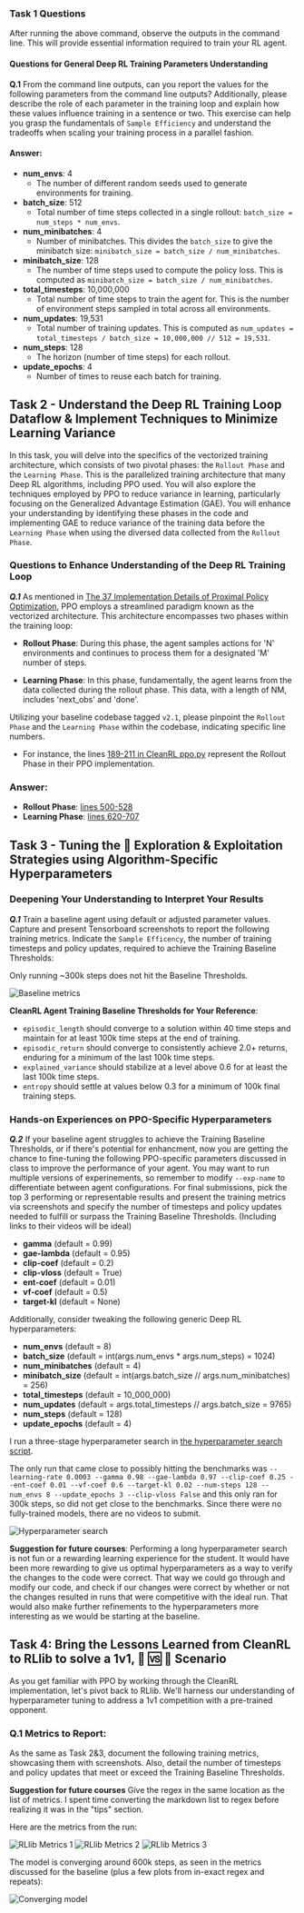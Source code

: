 ### Task 1 Questions
After running the above command, observe the outputs in the command line. This will provide essential information required to train your RL agent.


#### Questions for General Deep RL Training Parameters Understanding
**Q.1** From the command line outputs, can you report the values for the following parameters from the command line outputs? Additionally, please describe the role of each parameter in the training loop and explain how these values influence training in a sentence or two. This exercise can help you grasp the fundamentals of `Sample Efficiency` and understand the tradeoffs when scaling your training process in a parallel fashion.  

#### Answer:

- **num_envs**: 4
  - The number of different random seeds used to generate environments for training.
- **batch_size**: 512
  - Total number of time steps collected in a single rollout: `batch_size = num_steps * num_envs`.
- **num_minibatches**: 4
  - Number of minibatches. This divides the `batch_size` to give the minibatch size: `minibatch_size = batch_size / num_minibatches`.
- **minibatch_size**: 128
  - The number of time steps used to compute the policy loss. This is computed as `minibatch_size = batch_size / num_minibatches`.
- **total_timesteps**: 10,000,000
  - Total number of time steps to train the agent for. This is the number of environment steps sampled in total across all environments.
- **num_updates**: 19,531
  - Total number of training updates. This is computed as `num_updates = total_timesteps / batch_size = 10,000,000 // 512 = 19,531`. 
- **num_steps**: 128
  - The horizon (number of time steps) for each rollout.
- **update_epochs**: 4
  - Number of times to reuse each batch for training. 

## Task 2 - Understand the Deep RL Training Loop Dataflow & Implement Techniques to Minimize Learning Variance

In this task, you will delve into the specifics of the vectorized training architecture, which consists of two pivotal phases: the `Rollout Phase` and the `Learning Phase`. This is the parallelized training architecture that many Deep RL algorithms, including PPO used. You will also explore the techniques employed by PPO to reduce variance in learning, particularly focusing on the Generalized Advantage Estimation (GAE). You will enhance your understanding by identifying these phases in the code and implementing GAE to reduce variance of the training data before the `Learning Phase` when using the diversed data collected from the `Rollout Phase`.

### Questions to Enhance Understanding of the Deep RL Training Loop
***Q.1*** As mentioned in [The 37 Implementation Details of Proximal Policy Optimization](https://iclr-blog-track.github.io/2022/03/25/ppo-implementation-details/), PPO employs a streamlined paradigm known as the vectorized architecture. This architecture encompasses two phases within the training loop:

- **Rollout Phase**: During this phase, the agent samples actions for 'N' environments and continues to process them for a designated 'M' number of steps.

- **Learning Phase**: In this phase, fundamentally, the agent learns from the data collected during the rollout phase. This data, with a length of NM, includes 'next_obs' and 'done'.

Utilizing your baseline codebase tagged `v2.1`, please pinpoint the `Rollout Phase` and the `Learning Phase` within the codebase, indicating specific line numbers. 

* For instance, the lines [189-211 in CleanRL ppo.py](https://github.com/vwxyzjn/cleanrl/blob/master/cleanrl/ppo.py#L189-L211) represent the Rollout Phase in their PPO implementation.  

### Answer:
- **Rollout Phase**: [lines 500-528](multigrid/scripts/train_ppo_cleanrl.py)
- **Learning Phase**: [lines 620-707](multigrid/scripts/train_ppo_cleanrl.py)

## Task 3 - Tuning the 🎲 **Exploration & Exploitation Strategies** using Algorithm-Specific Hyperparameters

### Deepening Your Understanding to Interpret Your Results
***Q.1*** Train a baseline agent using default or adjusted parameter values. Capture and present Tensorboard screenshots to report the following training metrics. Indicate the `Sample Efficency`, the number of training timesteps and policy updates, required to achieve the Training Baseline Thresholds:

Only running ~300k steps does not hit the Baseline Thresholds.

![Baseline metrics](baseline_metrics.png)


**CleanRL Agent Training Baseline Thresholds for Your Reference**:
- `episodic_length` should converge to a solution within 40 time steps and maintain for at least 100k time steps at the end of training.
- `episodic_return` should converge to consistently achieve 2.0+ returns, enduring for a minimum of the last 100k time steps.
- `explained_variance` should stabilize at a level above 0.6 for at least the last 100k time steps.
- `entropy` should settle at values below 0.3 for a minimum of 100k final training steps.

### Hands-on Experiences on PPO-Specific Hyperparameters
***Q.2*** If your baseline agent struggles to achieve the Training Baseline Thresholds, or if there's potential for enhancment, now you are getting the chance to fine-tuning the following PPO-specific parameters discussed in class to improve the performance of your agent. You may want to run multiple versions of experinements, so remember to modify `--exp-name` to differentiate between agent configurations. For final submissions, pick the top 3 performing or representable results and present the training metrics via screenshots and specify the number of timesteps and policy updates needed to fulfill or surpass the Training Baseline Thresholds. (Including links to their videos will be ideal)

- **gamma** (default = 0.99)
- **gae-lambda** (default = 0.95)
- **clip-coef** (default = 0.2)
- **clip-vloss** (default = True)
- **ent-coef** (default = 0.01)
- **vf-coef** (default = 0.5)
- **target-kl** (default = None)

Additionally, consider tweaking the following generic Deep RL hyperparameters:

- **num_envs** (default = 8)
- **batch_size** (default = int(args.num_envs * args.num_steps) = 1024)
- **num_minibatches** (default = 4)
- **minibatch_size** (default = int(args.batch_size // args.num_minibatches) = 256)
- **total_timesteps** (default = 10_000_000)
- **num_updates** (default = args.total_timesteps // args.batch_size = 9765)
- **num_steps** (default = 128)
- **update_epochs** (default = 4)

I run a three-stage hyperparameter search in [the hyperparameter search script](./hyperparameter_search.py).

The only run that came close to possibly hitting the benchmarks was 
`--learning-rate 0.0003 --gamma 0.98 --gae-lambda 0.97 --clip-coef 0.25 --ent-coef 0.01 --vf-coef 0.6 --target-kl 0.02 --num-steps 128 --num_envs 8 --update_epochs 3 --clip-vloss False`
and this only ran for 300k steps, so did not get close to the benchmarks. Since there were no fully-trained models, there are no videos to submit.

![Hyperparameter search](hp_search.png)

**Suggestion for future courses**: Performing a long hyperparameter search is not fun or a rewarding learning experience for the student.
It would have been more rewarding to give us optimal hyperparameters as a way to verify the changes to the code were correct.
That way we could go through and modify our code, and check if our changes were correct by whether or not the changes resulted in runs that were competitive with the ideal run.
That would also make further refinements to the hyperparameters more interesting as we would be starting at the baseline.

## Task 4: Bring the Lessons Learned from CleanRL to RLlib to solve a 1v1, 🤖 🆚 🤖 Scenario 

As you get familiar with PPO by working through the CleanRL implementation, let's pivot back to RLlib. We'll harness our understanding of hyperparameter tuning to address a 1v1 competition with a pre-trained opponent.

### Q.1 Metrics to Report:

As the same as Task 2&3, document the following training metrics, showcasing them with screenshots. Also, detail the number of timesteps and policy updates that meet or exceed the Training Baseline Thresholds.

**Suggestion for future courses** Give the regex in the same location as the list of metrics. I spent time converting the markdown list to regex before realizing it was in the "tips" section.

Here are the metrics from the run:

![RLlib Metrics 1](rllib_metrics_1.png)
![RLlib Metrics 2](rllib_metrics_2.png)
![RLlib Metrics 3](rllib_metrics_3.png)

The model is converging around 600k steps, as seen in the metrics discussed for the baseline (plus a few plots from in-exact regex and repeats):

![Converging model](1v1_converging_model.png)